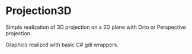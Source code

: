 # Projection3D

Simple realization of 3D projection on a 2D plane with Orto or Perspective projection.

Graphics realized with basic C# gdi wrappers.
